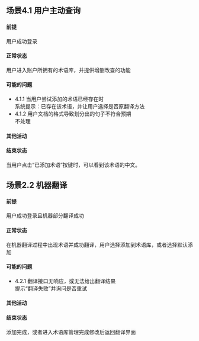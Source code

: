 
## 场景4.1 用户主动查询
#### 前提
用户成功登录
#### 正常状态
用户进入账户所拥有的术语库，并提供增删改查的功能
#### 可能的问题
- 4.1.1 当用户尝试添加的术语已经存在时<br>
系统提示：已存在该术语，并让用户选择是否原翻译方法
- 4.1.2 用户文档的格式导致划分出的句子不符合预期<br>
  不处理
#### 其他活动
#### 结束状态
当用户点击“已添加术语”按键时，可以看到该术语的中文。
## 场景2.2 机器翻译
#### 前提
用户成功登录且机器部分翻译成功
#### 正常状态
在机器翻译过程中出现术语并成功翻译，用户选择添加到术语库，或者选择默认添加
#### 可能的问题
- 4.2.1 翻译接口无响应，或无法给出翻译结果<br>
  提示“翻译失败”并询问是否重试
#### 其他活动
#### 结束状态
添加完成，或者进入术语库管理完成修改后返回翻译界面
